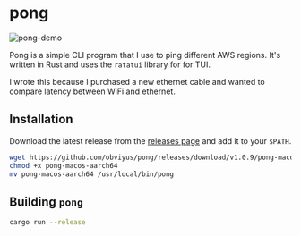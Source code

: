 # pong

![pong-demo](assets/pong-demo.avif)

Pong is a simple CLI program that I use to ping different AWS regions. It's written in Rust and uses the `ratatui` library for for TUI.

I wrote this because I purchased a new ethernet cable and wanted to compare latency between WiFi and ethernet.

## Installation

Download the latest release from the [releases page](https://github.com/obviyus/pong/releases) and add it to your `$PATH`.

```bash
wget https://github.com/obviyus/pong/releases/download/v1.0.9/pong-macos-aarch64
chmod +x pong-macos-aarch64
mv pong-macos-aarch64 /usr/local/bin/pong
```


## Building `pong`

```bash
cargo run --release
```